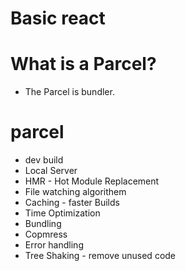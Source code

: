# Basic react

# What is a Parcel?

- The Parcel is bundler.

# parcel

- dev build
- Local Server
- HMR - Hot Module Replacement
- File watching algorithem
- Caching - faster Builds
- Time Optimization
- Bundling
- Copmress
- Error handling
- Tree Shaking - remove unused code

